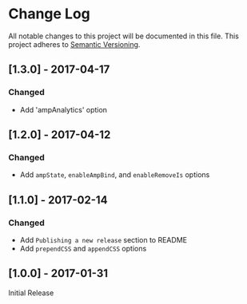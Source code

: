 # Change Log

All notable changes to this project will be documented in this file.
This project adheres to [Semantic Versioning](http://semver.org/).

## [1.3.0] - 2017-04-17

### Changed

- Add 'ampAnalytics' option

## [1.2.0] - 2017-04-12

### Changed

- Add `ampState`, `enableAmpBind`, and `enableRemoveIs` options

## [1.1.0] - 2017-02-14

### Changed

- Add `Publishing a new release` section to README
- Add `prependCSS` and `appendCSS` options

## [1.0.0] - 2017-01-31

Initial Release
